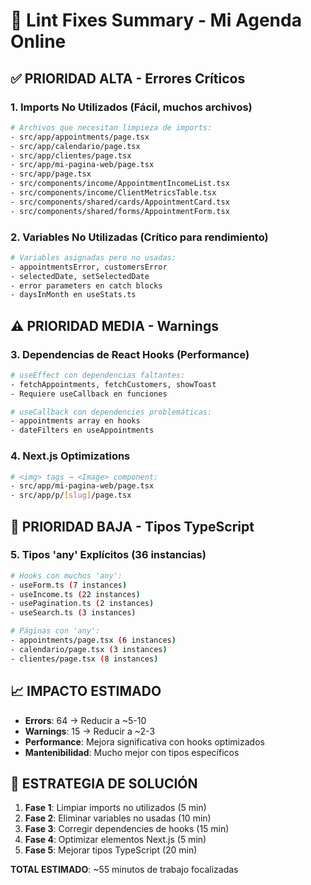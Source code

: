 # 🔧 Lint Fixes Summary - Mi Agenda Online

## ✅ **PRIORIDAD ALTA - Errores Críticos**

### 1. **Imports No Utilizados** (Fácil, muchos archivos)
```bash
# Archivos que necesitan limpieza de imports:
- src/app/appointments/page.tsx
- src/app/calendario/page.tsx  
- src/app/clientes/page.tsx
- src/app/mi-pagina-web/page.tsx
- src/app/page.tsx
- src/components/income/AppointmentIncomeList.tsx
- src/components/income/ClientMetricsTable.tsx
- src/components/shared/cards/AppointmentCard.tsx
- src/components/shared/forms/AppointmentForm.tsx
```

### 2. **Variables No Utilizadas** (Crítico para rendimiento)
```bash
# Variables asignadas pero no usadas:
- appointmentsError, customersError
- selectedDate, setSelectedDate
- error parameters en catch blocks
- daysInMonth en useStats.ts
```

## ⚠️ **PRIORIDAD MEDIA - Warnings**

### 3. **Dependencias de React Hooks** (Performance)
```bash
# useEffect con dependencias faltantes:
- fetchAppointments, fetchCustomers, showToast
- Requiere useCallback en funciones

# useCallback con dependencies problemáticas:
- appointments array en hooks
- dateFilters en useAppointments
```

### 4. **Next.js Optimizations**
```bash
# <img> tags → <Image> component:
- src/app/mi-pagina-web/page.tsx
- src/app/p/[slug]/page.tsx
```

## 🔧 **PRIORIDAD BAJA - Tipos TypeScript**

### 5. **Tipos 'any' Explícitos** (36 instancias)
```bash
# Hooks con muchos 'any':
- useForm.ts (7 instances)
- useIncome.ts (22 instances) 
- usePagination.ts (2 instances)
- useSearch.ts (3 instances)

# Páginas con 'any':
- appointments/page.tsx (6 instances)
- calendario/page.tsx (3 instances)
- clientes/page.tsx (8 instances)
```

## 📈 **IMPACTO ESTIMADO**
- **Errors**: 64 → Reducir a ~5-10
- **Warnings**: 15 → Reducir a ~2-3
- **Performance**: Mejora significativa con hooks optimizados
- **Mantenibilidad**: Mucho mejor con tipos específicos

## 🎯 **ESTRATEGIA DE SOLUCIÓN**
1. **Fase 1**: Limpiar imports no utilizados (5 min)
2. **Fase 2**: Eliminar variables no usadas (10 min)  
3. **Fase 3**: Corregir dependencies de hooks (15 min)
4. **Fase 4**: Optimizar elementos Next.js (5 min)
5. **Fase 5**: Mejorar tipos TypeScript (20 min)

**TOTAL ESTIMADO**: ~55 minutos de trabajo focalizadas 